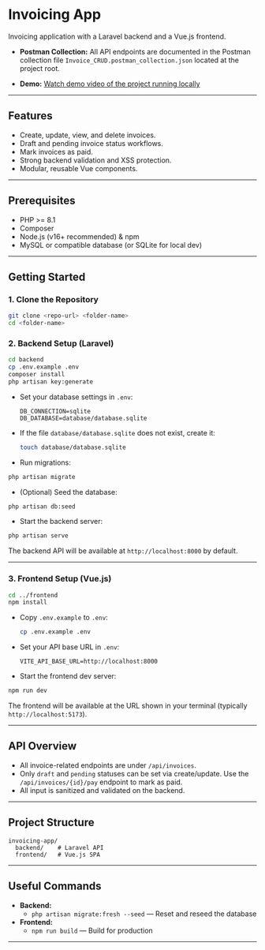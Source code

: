 # Invoicing App

Invoicing application with a Laravel backend and a Vue.js frontend.

- **Postman Collection:** All API endpoints are documented in the Postman collection file `Invoice_CRUD.postman_collection.json` located at the project root.

- **Demo:** [Watch demo video of the project running locally](https://app.screencastify.com/watch/RZss7Ny40z7ukXhTKwXl)
---

## Features
- Create, update, view, and delete invoices.
- Draft and pending invoice status workflows.
- Mark invoices as paid.
- Strong backend validation and XSS protection.
- Modular, reusable Vue components.

---

## Prerequisites
- PHP >= 8.1
- Composer
- Node.js (v16+ recommended) & npm
- MySQL or compatible database (or SQLite for local dev)

---

## Getting Started

### 1. Clone the Repository
```sh
git clone <repo-url> <folder-name>
cd <folder-name>
```

### 2. Backend Setup (Laravel)
```sh
cd backend
cp .env.example .env
composer install
php artisan key:generate
```

- Set your database settings in `.env`:
  ```env
  DB_CONNECTION=sqlite
  DB_DATABASE=database/database.sqlite
  
  ```
- If the file `database/database.sqlite` does not exist, create it:
  ```sh
  touch database/database.sqlite
  ```

- Run migrations:
```sh
php artisan migrate
```

- (Optional) Seed the database:
```sh
php artisan db:seed
```

- Start the backend server:
```sh
php artisan serve
```

The backend API will be available at `http://localhost:8000` by default.

---

### 3. Frontend Setup (Vue.js)
```sh
cd ../frontend
npm install
```

- Copy `.env.example` to `.env`:
  ```sh
  cp .env.example .env
  ```

- Set your API base URL in `.env`:
  ```env
  VITE_API_BASE_URL=http://localhost:8000
  ```

- Start the frontend dev server:
```sh
npm run dev
```

The frontend will be available at the URL shown in your terminal (typically `http://localhost:5173`).

---

## API Overview
- All invoice-related endpoints are under `/api/invoices`.
- Only `draft` and `pending` statuses can be set via create/update. Use the `/api/invoices/{id}/pay` endpoint to mark as paid.
- All input is sanitized and validated on the backend.

---

## Project Structure
```
invoicing-app/
  backend/    # Laravel API
  frontend/   # Vue.js SPA
```

---

## Useful Commands
- **Backend:**
  - `php artisan migrate:fresh --seed` — Reset and reseed the database
- **Frontend:**
  - `npm run build` — Build for production

---